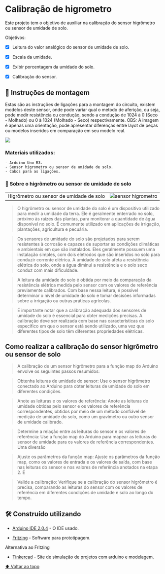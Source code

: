 
# Calibração de higrometro

Este projeto tem o objetivo de auxiliar na calibração do sensor higrômetro ou sensor de umidade de solo.

Objetivos:

- [x] Leitura do valor analógico do sensor de umidade de solo. 
- [x] Escala da umidade.
- [x] Exibir porcentagem da umidade do solo.
- [x] Calibração do sensor.


## 🚀 Instruções de montagem

Estas são as instruções de ligações para a montagem do circuito, existem modelos deste sensor, onde pode variar qual o metodo de aferição, ou seja, pode medir resistência ou condução, sendo a condução de 1024 à 0 (Seco - Molhado) ou 0 à 1024 (Molhado - Seco) respectivamente.
OBS: A imagem é apenas uma orientação, pode apresentar diferenças entre layot de peças ou modelos inseridos em comparação em seu modelo real.

<img src="/calibrar_higrometro/calibrar_higrometro.png">

### Materiais utilizados:
```
- Arduino Uno R3.
- Sensor higrometro ou sensor de umidade de solo.
- Cabos para as ligações.
```


### 🔧 Sobre o higrômetro ou sensor de umidade de solo

<table>
  <tr>
    <td>Higrômetro ou sensor de umidade de solo</td>
    <td><img src="/calibrar_higrometro/calibrar_higrometro.jpeg" alt="sensor higrometro"></td>
  </tr>
</table>


>O higrômetro ou sensor de umidade do solo é um dispositivo utilizado para medir a umidade da terra. Ele é geralmente enterrado no solo, próximo às raízes das plantas, para monitorar a quantidade de água disponível no solo. É comumente utilizado em aplicações de irrigação, plantações, agricultura e pecuária.

>Os sensores de umidade do solo são projetados para serem resistentes à corrosão e capazes de suportar as condições climáticas e ambientais em que são instalados. Eles geralmente possuem uma instalação simples, com dois eletrodos que são inseridos no solo para conduzir corrente elétrica. A umidade do solo afeta a resistência elétrica do solo, onde a água diminui a resistência e o solo seco conduz com mais dificuldade.

>A leitura da umidade do solo é obtida por meio da comparação da resistência elétrica medida pelo sensor com os valores de referência previamente calibrados. Com base nessa leitura, é possível determinar o nível de umidade do solo e tomar decisões informadas sobre a irrigação ou outras práticas agrícolas.

>É importante notar que a calibração adequada dos sensores de umidade do solo é essencial para obter medições precisas. A calibração deve ser realizada com base nas características do solo específico em que o sensor está sendo utilizado, uma vez que diferentes tipos de solo têm diferentes propriedades elétricas.


## Como realizar a calibração do sensor higrômetro ou sensor de solo

>A calibração de um sensor higrômetro para a função map do Arduino envolve os seguintes passos resumidos:

>Obtenha leituras de umidade do sensor: Use o sensor higrômetro conectado ao Arduino para obter leituras de umidade do solo em diferentes condições.

>Anote as leituras e os valores de referência: Anote as leituras de umidade obtidas pelo sensor e os valores de referência correspondentes, obtidos por meio de um método confiável de medição de umidade do solo, como um gravímetro ou outro sensor de umidade calibrado.

>Determine a relação entre as leituras do sensor e os valores de referência: Use a função map do Arduino para mapear as leituras do sensor de umidade para os valores de referência correspondentes. Uma diversão

>Ajuste os parâmetros da função map: Ajuste os parâmetros da função map, como os valores de entrada e os valores de saída, com base nas leituras do sensor e nos valores de referência anotados na etapa 2. É

>Valide a calibração: Verifique se a calibração do sensor higrômetro é precisa, comparando as leituras do sensor com os valores de referência em diferentes condições de umidade e solo ao longo do tempo.


## 🛠️ Construído utilizando

* [Arduino IDE 2.0.4](https://downloads.arduino.cc/arduino-ide/nightly/arduino-ide_nightly-latest_Windows_64bit.zip) - O IDE usado.

* [Fritzing](https://fritzing.org/download/) - Software para prototipagem.

Alternativa ao Fritzing

* [Tinkercad](https://www.tinkercad.com/) - Site de simulação de projetos com arduino e modelagem.


[⬆ Voltar ao topo](#Acionamento_de_motor)<br>
